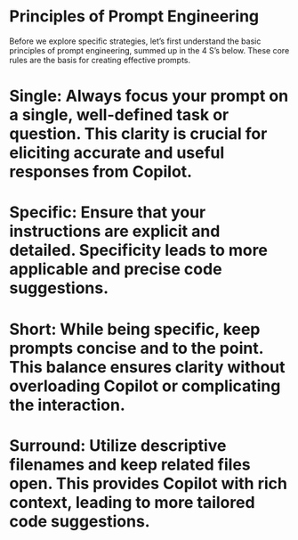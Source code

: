 # Principles of Prompt Engineering
Before we explore specific strategies, let’s first understand the basic principles of prompt engineering, summed up in the 4 S’s below. These core rules are the basis for creating effective prompts.

# Single: Always focus your prompt on a single, well-defined task or question. This clarity is crucial for eliciting accurate and useful responses from Copilot.
# Specific: Ensure that your instructions are explicit and detailed. Specificity leads to more applicable and precise code suggestions.
# Short: While being specific, keep prompts concise and to the point. This balance ensures clarity without overloading Copilot or complicating the interaction.
# Surround: Utilize descriptive filenames and keep related files open. This provides Copilot with rich context, leading to more tailored code suggestions.